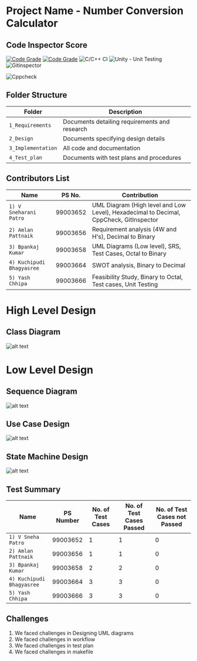 # Project Name - Number Conversion Calculator


## Code Inspector Score
[![Code Grade](https://www.code-inspector.com/project/19061/score/svg)](https://frontend.code-inspector.com/public/project/19047/submissionT3/dashboard)
[![Code Grade](https://www.code-inspector.com/project/19047/status/svg)](https://frontend.code-inspector.com/public/project/19047/submissionT3/dashboard)
![C/C++ CI](https://github.com/snehaltts/submissionT3/workflows/C/C++%20CI/badge.svg)
![Unity - Unit Testing](https://github.com/snehaltts/submissionT3/workflows/Unity%20-%20Unit%20Testing/badge.svg)
![Gitinspector](https://github.com/snehaltts/submissionT3/workflows/Gitinspector/badge.svg)

![Cppcheck](https://github.com/snehaltts/submissionT3/workflows/Cppcheck/badge.svg)
## Folder Structure

Folder             | Description
-------------------| -----------------------------------------
`1_Requirements`   | Documents detailing requirements and research
`2_Design`         | Documents specifying design details
`3_Implementation` | All code and documentation
`4_Test_plan`      | Documents with test plans and procedures

## Contributors List

Name                           |   PS No.  |         Contribution
-------------------------------|-----------|-----------------------
`1) V Sneharani Patro`         | 99003652  |     UML Diagram (High level and Low Level), Hexadecimal to Decimal, CppCheck, GitInspector     
`2) Amlan Pattnaik`            | 99003656  |     Requirement analysis (4W and H's), Decimal to Binary
`3) Bpankaj Kumar`             | 99003658  |     UML Diagrams (Low level), SRS, Test Cases, Octal to Binary      
`4) Kuchipudi Bhagyasree`      | 99003664  |     SWOT analysis, Binary to Decimal    
`5) Yash Chhipa`               | 99003666  |     Feasibility Study, Binary to Octal, Test cases, Unit Testing

# High Level Design

## Class Diagram

![alt text](https://github.com/snehaltts/submissionT3/blob/master/Design/Class_Diagram.PNG)




# Low Level Design

## Sequence Diagram 
![alt text](https://github.com/snehaltts/submissionT3/blob/master/Design/sequence%20diagram1.PNG)

## Use Case Design
![alt text](https://github.com/snehaltts/submissionT3/blob/master/Design/Use%20Case.PNG)

## State Machine Design
![alt text](https://github.com/snehaltts/submissionT3/blob/master/Design/State_diagram.PNG)


## Test Summary

Name | PS Number | No. of Test Cases | No. of Test Cases Passed | No. of Test Cases not Passed 
-----|-----------|-------------------|--------------------------|------------------------------
`1) V Sneha Patro`                 | 99003652  | 1  | 1  | 0
`2) Amlan Pattnaik`                | 99003656  | 1  | 1  | 0
`3) Bpankaj Kumar`                 | 99003658  | 2  | 2  | 0
`4) Kuchipudi Bhagyasree`          | 99003664  | 3  | 3  | 0
`5) Yash Chhipa`                   | 99003666  | 3  | 3  | 0

## Challenges

1. We faced challenges in Designing UML diagrams
2. We faced challenges in workflow
3. We faced challenges in test plan
4. We faced challenges in makefile

